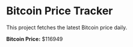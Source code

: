# Bitcoin Price Tracker

This project fetches the latest Bitcoin price daily.

**Bitcoin Price:** $116949

